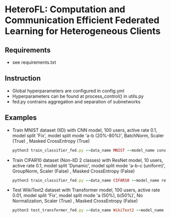 # HeteroFL: Computation and Communication Efficient Federated Learning for Heterogeneous Clients

## Requirements

- see requirements.txt

## Instruction

- Global hyperparameters are configured in config.yml
- Hyperparameters can be found at process_control() in utils.py
- fed.py contrains aggregation and separation of subnetworks

## Examples

- Train MNIST dataset (IID) with CNN model, 100 users, active rate 0.1, model split 'Fix', model split mode 'a-b (20%-80%)', BatchNorm, Scaler (True) , Masked CrossEntropy (True)
  ```ruby
  python3 train_classifier_fed.py --data_name MNIST --model_name conv --control_name 1_100_0.1_iid_fix_a2-b8_bn_1_1
  ```
- Train CIFAR10 dataset (Non-IID 2 classes) with ResNet model, 10 users, active rate 0.1, model split 'Dynamic', model split mode 'a-b-c (uniform)', GroupNorm, Scaler (False) , Masked CrossEntropy (False)
  ```ruby
  python3 train_classifier_fed.py --data_name CIFAR10 --model_name resnet18 --control_name 1_10_0.1_non-iid-2_dynamic_a1-b1-c1_gn_0_0
  ```
- Test WikiText2 dataset with Transformer model, 100 users, active rate 0.01, model split 'Fix', model split mode 'a (50%), b(50%)', No Normalization, Scaler (True) , Masked CrossEntropy (False)
  ```ruby
  python3 test_transformer_fed.py --data_name WikiText2 --model_name transformer --control_name 1_100_0.01_iid_fix_a5-b5_none_1_0
  ```
